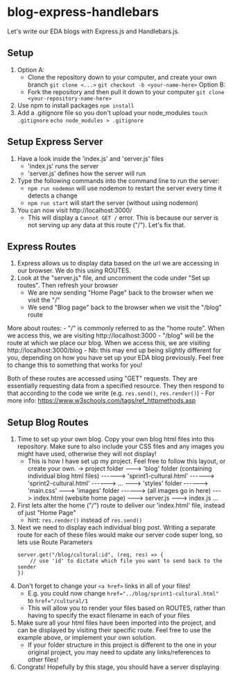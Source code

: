# blog-express-handlebars
Let's write our EDA blogs with Express.js and Handlebars.js.

## Setup
1. Option A:
    - Clone the repository down to your computer, and create your own branch
        ```git clone <...>```
        ```git checkout -b <your-name-here>```
    Option B:
    - Fork the repository and then pull it down to your computer
        ```git clone <your-repository-name-here>```
2. Use npm to install packages
    ```npm install```
3. Add a .gitignore file so you don't upload your node_modules
    ```touch .gitignore```
    ```echo node_modules > .gitignore```

## Setup Express Server
1. Have a look inside the 'index.js' and 'server.js' files
    - 'index.js' runs the server
    - 'server.js' defines how the server will run
2. Type the following commands into the command line to run the server:
    - ```npm run nodemon``` will use nodemon to restart the server every time it detects a change
    - ```npm run start``` will start the server (without using nodemon)
3. You can now visit http://localhost:3000/ 
    - This will display a ```Cannot GET /``` error. This is because our server is not serving up any data at this route ("/"). Let's fix that.

## Express Routes
1. Express allows us to display data based on the url we are accessing in our browser. We do this using ROUTES.
2. Look at the "server.js" file, and uncomment the code under "Set up routes". Then refresh your browser
    - We are now sending "Home Page" back to the browser when we visit the "/"
    - We send "Blog page" back to the browser when we visit the "/blog" route

More about routes:
    - "/" is commonly referred to as the "home route". When we access this, we are visiting http://localhost:3000
    - "/blog" will be the route at which we place our blog. When we access this, we are visiting http://localhost:3000/blog
        - Nb: this may end up being slightly different for you, depending on how you have set up your EDA blog previously. Feel free to change this to something that works for you!

Both of these routes are accessed using "GET" requests. They are essentially requesting data from a specified resource. They then respond to that according to the code we write (e.g. ```res.send()```, ```res.render()```)
    - For more info: https://www.w3schools.com/tags/ref_httpmethods.asp 

## Setup Blog Routes
1. Time to set up your own blog. Copy your own blog html files into this repository. Make sure to also include your CSS files and any images you might have used, otherwise they will not display!
    - This is how I have set up my project. Feel free to follow this layout, or create your own.
        -> project folder
        ---> 'blog' folder (containing individual blog html files)
        ------> 'sprint1-cultural.html'
        ------> 'sprint2-cultural.html'
        ------> ...
        ---> 'styles' folder
        ------> 'main.css'
        ---> 'images' folder
        ------> (all images go in here)
        ---> index.html (website home page)
        ---> server.js
        ---> index.js
        ...
2. First lets alter the home ("/") route to deliver our 'index.html' file, instead of just "Home Page"
    - hint: ```res.render()``` instead of ```res.send()```
3. Next we need to display each individual blog post. Writing a separate route for each of these files would make our server code super long, so lets use Route Parameters
    ``` 
    server.get("/blog/cultural:id", (req, res) => {
        // use 'id' to dictate which file you want to send back to the sender
    })
    ```
4. Don't forget to change your ```<a href>``` links in all of your files!
    - E.g. you could now change ```href="../blog/sprint1-cultural.html"``` to ```href="/cultural/1```
    - This will allow you to render your files based on ROUTES, rather than having to specify the exact filename in each of your files
5. Make sure all your html files have been imported into the project, and can be displayed by visiting their specific route. Feel free to use the example above, or implement your own solution.
    - If your folder structure in this project is different to the one in your original project, you may need to update any links/references to other files!
6. Congrats! Hopefully by this stage, you should have a server displaying 


